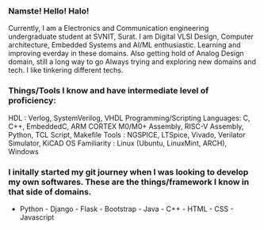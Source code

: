 ### Namste! Hello! Halo! 

Currently, I am a Electronics and Communication engineering undergraduate student at SVNIT, Surat. 
I am Digital VLSI Design, Computer architecture, Embedded Systems and AI/ML enthusiastic.
Learning and improving everday in these domains. Also getting hold of Analog Design domain, still a long way to go
Always trying and exploring new domains and tech. I like tinkering different techs.

### Things/Tools I know and have intermediate level of proficiency:

HDL : Verlog, SystemVerilog, VHDL
Programming/Scripting Languages: C, C++, EmbeddedC, ARM CORTEX M0/M0+ Assembly, RISC-V Assembly, Python, TCL Script, Makefile
Tools : NGSPICE, LTSpice, Vivado, Verilator Simulator, KiCAD
OS Familiarity : Linux (Ubuntu, LinuxMint, ARCH), Windows

### I initally started my git journey when I was looking to develop my own softwares. These are the things/framework I know in that side of domains.

- Python - Django - Flask - Bootstrap - Java - C++ - HTML - CSS - Javascript

<!--
**nikhilsp1585/nikhilsp1585** is a ✨ _special_ ✨ repository because its `README.md` (this file) appears on your GitHub profile.





--!>



